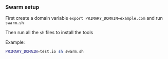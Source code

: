 ### Swarm setup

First create a domain variable `export PRIMARY_DOMAIN=example.com` and run `swarm.sh`

Then run all the `sh` files to install the tools

Example:

```bash
PRIMARY_DOMAIN=test.io sh swarm.sh
```
